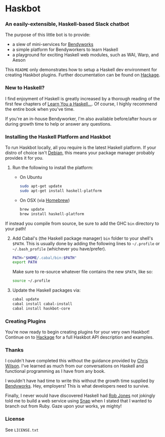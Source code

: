 # Haskbot

### An easily-extensible, Haskell-based Slack chatbot

The purpose of this little bot is to provide:

- a slew of mini-services for [Bendyworks](http://bendyworks.com/)
- a simple platform for Bendyworkers to learn Haskell
- a playground for exciting Haskell web modules, such as WAI, Warp, and Aeson

This `README` only demonstrates how to setup a Haskell dev environment for
creating Haskbot plugins. Further documentation can be found on
[Hackage](http://hackage.haskell.org/package/haskbot-core).

### New to Haskell?

I find enjoyment of Haskell is greatly increased by a thorough reading of the
first few chapters of [Learn You a Haskell...](http://learnyouahaskell.com). Of
course, I highly recommend the entire book when you've time.

If you're an in-house Bendyworker, I'm also available before/after hours or
during growth time to help or answer any questions.

### Installing the Haskell Platform and Haskbot

To run Haskbot locally, all you require is the latest Haskell platform. If your
distro of choice isn't
[Debian](http://www.extellisys.com/articles/haskell-on-debian-wheezy),
this means your package manager probably provides it for you.

1. Run the following to install the platform:
   - On Ubuntu

     ```sh
     sudo apt-get update
     sudo apt-get install haskell-platform
     ```
   - On OSX (via [Homebrew](http://brew.sh/))

     ```sh
     brew update
     brew install haskell-platform
     ```

  If instead you compile from source, be sure to add the GHC `bin` directory to
  your path!

2. Add Cabal's (the Haskell package manager) `bin` folder to your shell's
   `$PATH`. This is usually done by adding the following lines to
   `~/.profile` or `~/.bash_profile` (whichever you have/prefer).
   ```sh
   PATH="$HOME/.cabal/bin:$PATH"
   export PATH
   ```
   Make sure to re-source whatever file contains the new `$PATH`, like so:
   ```sh
   source ~/.profile
   ```
3. Update the Haskell packages via:

   ```sh
   cabal update
   cabal install cabal-install
   cabal install haskbot-core
   ```

### Creating Plugins

You're now ready to begin creating plugins for your very own Haskbot! Continue
on to [Hackage](http://hackage.haskell.org/package/haskbot-core) for a full
Haskbot API description and examples.

### Thanks

I couldn't have completed this without the guidance provided by
[Chris Wilson](https://github.com/twopoint718). I've learned as much from our
conversations on Haskell and functional programming as I have from any book.

I wouldn't have had time to write this without the growth time supplied by
[Bendyworks](http://bendyworks.com/). Hey, employers! This is what developers
need to survive.

Finally, I never would have discovered Haskell had
[Rob Jones](https://github.com/jonesdeini) not jokingly told me to build a web
service using [Snap](http://snapframework.com/) when I stated that I wanted to
branch out from Ruby. Gaze upon your works, ye mighty!

### License

See `LICENSE.txt`
